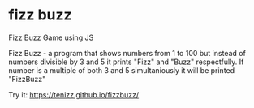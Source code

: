 # fizz buzz
Fizz Buzz Game using JS

Fizz Buzz - a program that shows numbers from 1 to 100 but instead of numbers divisible by 3 and 5 it prints "Fizz" and "Buzz" respectfully. If number is a multiple of both 3 and 5 simultaniously it will be printed "FizzBuzz"

Try it: https://tenizz.github.io/fizzbuzz/
